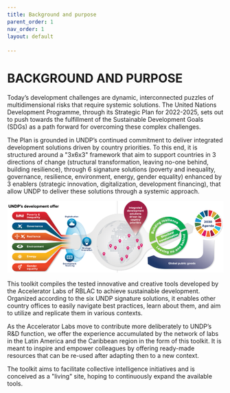```yaml
---
title: Background and purpose
parent_order: 1
nav_order: 1
layout: default

---
```


# BACKGROUND AND PURPOSE

Today’s development challenges are dynamic, interconnected puzzles of multidimensional risks that require systemic solutions. The United Nations Development Programme, through its Strategic Plan for 2022-2025, sets out to push towards the fulfillment of the Sustainable Development Goals (SDGs) as a path forward for overcoming these complex challenges. 

The Plan is grounded in UNDP’s continued commitment to deliver integrated development solutions driven by country priorities. To this end, it is structured around a "3x6x3" framework that aim to support countries in 3 directions of change (structural transformation, leaving no-one behind, building resilience), through 6 signature solutions (poverty and inequality, governance, resilience, environment, energy, gender equality) enhanced by 3 enablers (strategic innovation, digitalization, development financing), that allow UNDP to deliver these solutions through a systemic approach.

![alt text](./Framework3x6x3.png)

This toolkit compiles the tested innovative and creative tools developed by the Accelerator Labs of RBLAC to achieve sustainable development. Organized according to the six UNDP signature solutions, it enables other country offices to easily navigate best practices, learn about them, and aim to utilize and replicate them in various contexts.

As the Accelerator Labs move to contribute more deliberately to UNDP’s R&D function, we offer the experience accumulated by the network of labs in the Latin America and the Caribbean region in the form of this toolkit. It is meant to inspire and empower colleagues by offering ready-made resources that can be re-used after adapting then to a new context.

The toolkit aims to facilitate collective intelligence initiatives and is conceived as a "living" site, hoping to continuously expand the available tools.






